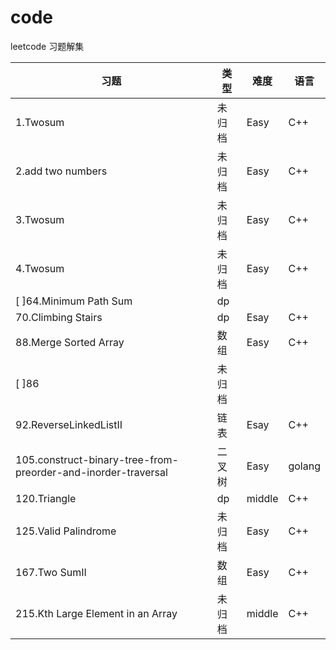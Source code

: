 # code
leetcode 习题解集

|习题|类型|难度|语言|
|---|----|----|---|
|1.Twosum|未归档|Easy|C++|
|2.add two numbers|未归档|Easy|C++|
|3.Twosum|未归档|Easy|C++|
|4.Twosum|未归档|Easy|C++|
|[ ]64.Minimum Path Sum|dp|||
|70.Climbing Stairs|dp|Esay|C++|
|88.Merge Sorted Array|数组|Easy|C++|
|[ ]86|未归档|||
|92.ReverseLinkedListII|链表|Esay|C++|
|105.construct-binary-tree-from-preorder-and-inorder-traversal|二叉树|Easy|golang|
|120.Triangle|dp|middle|C++|
|125.Valid Palindrome|未归档|Easy|C++|
|167.Two SumII|数组|Easy|C++|
|215.Kth Large Element in an Array|未归档|middle|C++|

